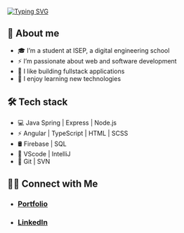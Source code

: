 ####
[![Typing SVG](https://readme-typing-svg.herokuapp.com/?lines=Hi+there+👋+My+name+is+Théophile+Wallez&duration=8000&width=600&size=25&font=Poppins)](https://git.io/typing-svg)


## 🤔 About me
- 🎓 I’m a student at ISEP, a digital engineering school
- ⚡️ I’m passionate about web and software development
- 🤔 I like building fullstack applications
- 🔭 I enjoy learning new technologies

## 🛠 Tech stack
- 💻   Java Spring | Express | Node.js
- ⚡️   Angular | TypeScript | HTML | SCSS 
- 🛢   Firebase | SQL
- 🔧   VScode | IntelliJ
- 📂   Git | SVN

## 🤝🏻 Connect with Me

- ### <a href="https://theophilewallez.com">Portfolio<a/>
- ### <a href="https://www.linkedin.com/in/theophile-wallez/">LinkedIn<a/>
